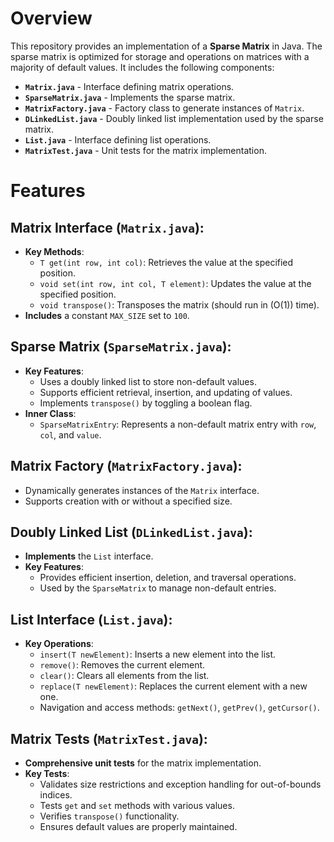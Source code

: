 # Overview
This repository provides an implementation of a **Sparse Matrix** in Java. The sparse matrix is optimized for storage and operations on matrices with a majority of default values. It includes the following components:

- **`Matrix.java`** - Interface defining matrix operations.
- **`SparseMatrix.java`** - Implements the sparse matrix.
- **`MatrixFactory.java`** - Factory class to generate instances of `Matrix`.
- **`DLinkedList.java`** - Doubly linked list implementation used by the sparse matrix.
- **`List.java`** - Interface defining list operations.
- **`MatrixTest.java`** - Unit tests for the matrix implementation.

# Features

## Matrix Interface (`Matrix.java`):
- **Key Methods**:
  - `T get(int row, int col)`: Retrieves the value at the specified position.
  - `void set(int row, int col, T element)`: Updates the value at the specified position.
  - `void transpose()`: Transposes the matrix (should run in \(O(1)\) time).
- **Includes** a constant `MAX_SIZE` set to `100`.

## Sparse Matrix (`SparseMatrix.java`):
- **Key Features**:
  - Uses a doubly linked list to store non-default values.
  - Supports efficient retrieval, insertion, and updating of values.
  - Implements `transpose()` by toggling a boolean flag.
- **Inner Class**:
  - `SparseMatrixEntry`: Represents a non-default matrix entry with `row`, `col`, and `value`.

## Matrix Factory (`MatrixFactory.java`):
- Dynamically generates instances of the `Matrix` interface.
- Supports creation with or without a specified size.

## Doubly Linked List (`DLinkedList.java`):
- **Implements** the `List` interface.
- **Key Features**:
  - Provides efficient insertion, deletion, and traversal operations.
  - Used by the `SparseMatrix` to manage non-default entries.

## List Interface (`List.java`):
- **Key Operations**:
  - `insert(T newElement)`: Inserts a new element into the list.
  - `remove()`: Removes the current element.
  - `clear()`: Clears all elements from the list.
  - `replace(T newElement)`: Replaces the current element with a new one.
  - Navigation and access methods: `getNext()`, `getPrev()`, `getCursor()`.

## Matrix Tests (`MatrixTest.java`):
- **Comprehensive unit tests** for the matrix implementation.
- **Key Tests**:
  - Validates size restrictions and exception handling for out-of-bounds indices.
  - Tests `get` and `set` methods with various values.
  - Verifies `transpose()` functionality.
  - Ensures default values are properly maintained.
